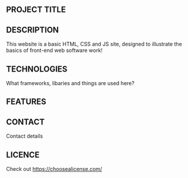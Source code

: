## PROJECT TITLE

## DESCRIPTION
This website is a basic HTML, CSS and JS site, designed to illustrate the basics of front-end web software work!

## TECHNOLOGIES
What frameworks, libaries and things are used here?

## FEATURES

## CONTACT
Contact details


## LICENCE

Check out 
https://choosealicense.com/